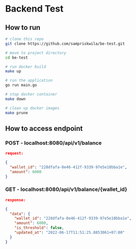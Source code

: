 # Backend Test

## How to run

```bash
# clone this repo
git clone https://github.com/sampriskwila/be-test.git

# move to project directory
cd be-test

# run docker build
make up

# run the application
go run main.go

# stop docker container
make down

# clean up docker images
make prune
```

## How to access endpoint

### POST - localhost:8080/api/v1/balance

```json
request:

{
  "wallet_id": "228dfafa-0e46-412f-9339-97e5e18bba1e",
  "amount": 6000
}
```

### GET - localhost:8080/api/v1/balance/{wallet_id}

```json
response:

{
  "data": {
    "wallet_id": "228dfafa-0e46-412f-9339-97e5e18bba1e",
    "amount": 6000,
    "is_threshold": false,
    "updated_at": "2022-06-17T11:51:25.8853061+07:00"
  }
}
```
